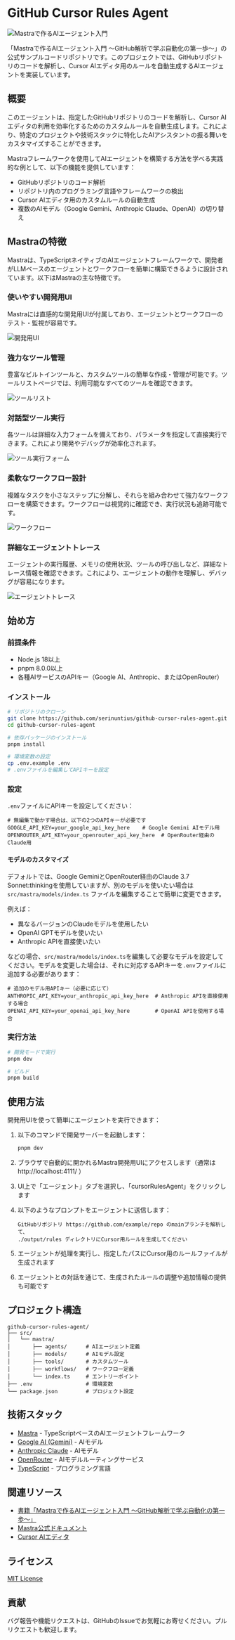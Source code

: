 # GitHub Cursor Rules Agent

![Mastraで作るAIエージェント入門](assets/cover.png)

「Mastraで作るAIエージェント入門 〜GitHub解析で学ぶ自動化の第一歩〜」の公式サンプルコードリポジトリです。このプロジェクトでは、GitHubリポジトリのコードを解析し、Cursor AIエディタ用のルールを自動生成するAIエージェントを実装しています。

## 概要

このエージェントは、指定したGitHubリポジトリのコードを解析し、Cursor AIエディタの利用を効率化するためのカスタムルールを自動生成します。これにより、特定のプロジェクトや技術スタックに特化したAIアシスタントの振る舞いをカスタマイズすることができます。

Mastraフレームワークを使用してAIエージェントを構築する方法を学べる実践的な例として、以下の機能を提供しています：

- GitHubリポジトリのコード解析
- リポジトリ内のプログラミング言語やフレームワークの検出
- Cursor AIエディタ用のカスタムルールの自動生成
- 複数のAIモデル（Google Gemini、Anthropic Claude、OpenAI）の切り替え

## Mastraの特徴

Mastraは、TypeScriptネイティブのAIエージェントフレームワークで、開発者がLLMベースのエージェントとワークフローを簡単に構築できるように設計されています。以下はMastraの主な特徴です。

### 使いやすい開発用UI

Mastraには直感的な開発用UIが付属しており、エージェントとワークフローのテスト・監視が容易です。

![開発用UI](assets/1.png)

### 強力なツール管理

豊富なビルトインツールと、カスタムツールの簡単な作成・管理が可能です。ツールリストページでは、利用可能なすべてのツールを確認できます。

![ツールリスト](assets/2.png)

### 対話型ツール実行

各ツールは詳細な入力フォームを備えており、パラメータを指定して直接実行できます。これにより開発やデバッグが効率化されます。

![ツール実行フォーム](assets/3.png)

### 柔軟なワークフロー設計

複雑なタスクを小さなステップに分解し、それらを組み合わせて強力なワークフローを構築できます。ワークフローは視覚的に確認でき、実行状況も追跡可能です。

![ワークフロー](assets/4.png)

### 詳細なエージェントトレース

エージェントの実行履歴、メモリの使用状況、ツールの呼び出しなど、詳細なトレース情報を確認できます。これにより、エージェントの動作を理解し、デバッグが容易になります。

![エージェントトレース](assets/5.png)

## 始め方

### 前提条件

- Node.js 18以上
- pnpm 8.0.0以上
- 各種AIサービスのAPIキー（Google AI、Anthropic、またはOpenRouter）

### インストール

```bash
# リポジトリのクローン
git clone https://github.com/serinuntius/github-cursor-rules-agent.git
cd github-cursor-rules-agent

# 依存パッケージのインストール
pnpm install

# 環境変数の設定
cp .env.example .env
# .envファイルを編集してAPIキーを設定
```

### 設定

`.env`ファイルにAPIキーを設定してください：

```
# 無編集で動かす場合は、以下の2つのAPIキーが必要です
GOOGLE_API_KEY=your_google_api_key_here    # Google Gemini AIモデル用
OPENROUTER_API_KEY=your_openrouter_api_key_here  # OpenRouter経由のClaude用
```

#### モデルのカスタマイズ

デフォルトでは、Google GeminiとOpenRouter経由のClaude 3.7 Sonnet:thinkingを使用していますが、別のモデルを使いたい場合は `src/mastra/models/index.ts` ファイルを編集することで簡単に変更できます。

例えば：

- 異なるバージョンのClaudeモデルを使用したい
- OpenAI GPTモデルを使いたい
- Anthropic APIを直接使いたい

などの場合、`src/mastra/models/index.ts`を編集して必要なモデルを設定してください。モデルを変更した場合は、それに対応するAPIキーを`.env`ファイルに追加する必要があります：

```
# 追加のモデル用APIキー（必要に応じて）
ANTHROPIC_API_KEY=your_anthropic_api_key_here  # Anthropic APIを直接使用する場合
OPENAI_API_KEY=your_openai_api_key_here        # OpenAI APIを使用する場合
```

### 実行方法

```bash
# 開発モードで実行
pnpm dev

# ビルド
pnpm build
```

## 使用方法

開発用UIを使って簡単にエージェントを実行できます：

1. 以下のコマンドで開発サーバーを起動します：

    ```bash
    pnpm dev
    ```

2. ブラウザで自動的に開かれるMastra開発用UIにアクセスします（通常は http://localhost:4111/ ）

3. UI上で「エージェント」タブを選択し、「cursorRulesAgent」をクリックします

4. 以下のようなプロンプトをエージェントに送信します：

    ```
    GitHubリポジトリ https://github.com/example/repo のmainブランチを解析して、
    ./output/rules ディレクトリにCursor用ルールを生成してください
    ```

5. エージェントが処理を実行し、指定したパスにCursor用のルールファイルが生成されます

6. エージェントとの対話を通じて、生成されたルールの調整や追加情報の提供も可能です

## プロジェクト構造

```
github-cursor-rules-agent/
├── src/
│   └── mastra/
│       ├── agents/      # AIエージェント定義
│       ├── models/      # AIモデル設定
│       ├── tools/       # カスタムツール
│       ├── workflows/   # ワークフロー定義
│       └── index.ts     # エントリーポイント
├── .env                 # 環境変数
└── package.json         # プロジェクト設定
```

## 技術スタック

- [Mastra](https://mastra.ai/) - TypeScriptベースのAIエージェントフレームワーク
- [Google AI (Gemini)](https://ai.google.dev/) - AIモデル
- [Anthropic Claude](https://www.anthropic.com/) - AIモデル
- [OpenRouter](https://openrouter.ai/) - AIモデルルーティングサービス
- [TypeScript](https://www.typescriptlang.org/) - プログラミング言語

## 関連リソース

- [書籍「Mastraで作るAIエージェント入門 〜GitHub解析で学ぶ自動化の第一歩〜」](https://zenn.dev/serinuntius/books/4346a0fc6818f3)
- [Mastra公式ドキュメント](https://mastra.ai/)
- [Cursor AIエディタ](https://cursor.sh/)

## ライセンス

[MIT License](LICENSE)

## 貢献

バグ報告や機能リクエストは、GitHubのIssueでお気軽にお寄せください。プルリクエストも歓迎します。
